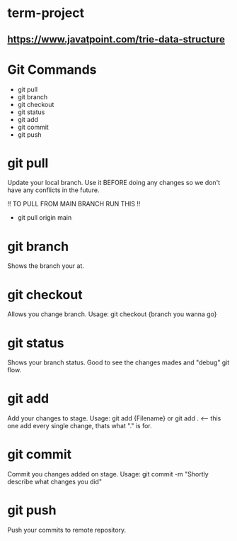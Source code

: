 # term-project
https://www.javatpoint.com/trie-data-structure
----------------------

# Git Commands
* git pull
* git branch
* git checkout
* git status
* git add
* git commit
* git push

# git pull
Update your local branch.
Use it BEFORE doing any changes so we don't have any conflicts in the future.

!! TO PULL FROM MAIN BRANCH RUN THIS !!
* git pull origin main

# git branch
Shows the branch your at.

# git checkout
Allows you change branch.
Usage: git checkout {branch you wanna go}

# git status
Shows your branch status. Good to see the changes mades and "debug" git flow.

# git add
Add your changes to stage.
Usage: git add {Filename} or git add .  <-- this one add every single change, thats what "." is for.

# git commit
Commit you changes added on stage.
Usage: git commit -m "Shortly describe what changes you did"

# git push
Push your commits to remote repository.
